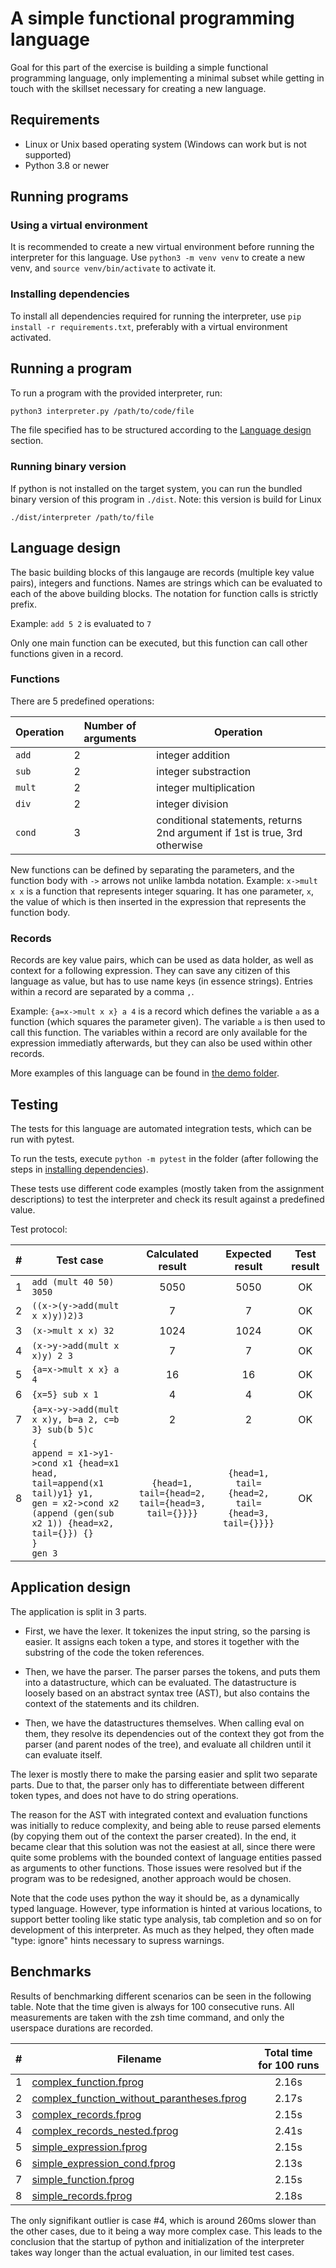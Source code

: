 # A simple functional programming language

Goal for this part of the exercise is building a simple functional programming language, only implementing a minimal subset while getting in touch with the skillset necessary for creating a new language.

## Requirements

* Linux or Unix based operating system (Windows can work but is not supported)
* Python 3.8 or newer

## Running programs

### Using a virtual environment

It is recommended to create a new virtual environment before running the interpreter for this language. Use `python3 -m venv venv` to create a new venv, and `source venv/bin/activate` to activate it.

### Installing dependencies

To install all dependencies required for running the interpreter, use `pip install -r requirements.txt`, preferably with a virtual environment activated.

## Running a program

To run a program with the provided interpreter, run:

```bash
python3 interpreter.py /path/to/code/file
```

The file specified has to be structured according to the [Language design](#language-design) section.

### Running binary version

If python is not installed on the target system, you can run the bundled binary version of this program in `./dist`.
Note: this version is build for Linux

`./dist/interpreter /path/to/file`

## Language design

The basic building blocks of this langauge are records (multiple key value pairs), integers and functions.
Names are strings which can be evaluated to each of the above building blocks.
The notation for function calls is strictly prefix.

Example:
`add 5 2` is evaluated to `7`

Only one main function can be executed, but this function can call other functions given in a record.

### Functions

There are 5 predefined operations:

| Operation     | Number of arguments  | Operation |
| ------------- |----------------------| ----------|
| `add`         | 2      | integer addition |
| `sub`         | 2      | integer substraction |
| `mult`        | 2      | integer multiplication |
| `div`         | 2      | integer division |
| `cond`        | 3      | conditional statements, returns 2nd argument if 1st is true, 3rd otherwise |

New functions can be defined by separating the parameters, and the function body with `->` arrows not unlike lambda notation.
Example: `x->mult x x` is a function that represents integer squaring. It has one parameter, `x`, the value of which is then inserted in the expression that represents the function body.

### Records

Records are key value pairs, which can be used as data holder, as well as context for a following expression.
They can save any citizen of this language as value, but has to use name keys (in essence strings).
Entries within a record are separated by a comma `,`.

Example:
`{a=x->mult x x} a 4` is a record which defines the variable `a` as a function (which squares the parameter given). The variable `a` is then used to call this function. The variables within a record are only available for the expression immediatly afterwards, but they can also be used within other records.

More examples of this language can be found in [the demo folder](demo_programs/).

## Testing

The tests for this language are automated integration tests, which can be run with pytest.

To run the tests, execute `python -m pytest` in the folder (after following the steps in [installing dependencies](#installing-dependencies)).

These tests use different code examples (mostly taken from the assignment descriptions) to test the interpreter and check its result against a predefined value.

Test protocol:

| # | Test case                                              | Calculated result | Expected result | Test result |
|---|--------------------------------------------------------|:-----------------:|:---------------:|:-----------:|
| 1 | `add (mult 40 50) 3050`                                | 5050              | 5050            | OK          |
| 2 |`((x->(y->add(mult x x)y))2)3`                          | 7                 | 7               | OK          |
| 3 | `(x->mult x x) 32`                                     | 1024              | 1024            | OK          |
| 4 |  `(x->y->add(mult x x)y) 2 3`                          | 7                 | 7               | OK          |
| 5 | `{a=x->mult x x} a 4`                                  | 16                | 16              | OK          |
| 6 | `{x=5} sub x 1`                                        | 4                 | 4               | OK          |
| 7 | `{a=x->y->add(mult x x)y, b=a 2, c=b 3} sub(b 5)c`     | 2                 | 2               | OK          |
| 8 | `{`<br>`append = x1->y1->cond x1 {head=x1 head, tail=append(x1 tail)y1} y1,`<br>`gen = x2->cond x2 (append (gen(sub x2 1)) {head=x2, tail={}}) {}`<br>`}`<br>`gen 3` | `{head=1, tail={head=2, tail={head=3, tail={}}}}` | `{head=1, tail={head=2, tail={head=3, tail={}}}}`| OK          |

## Application design

The application is split in 3 parts.

* First, we have the lexer. It tokenizes the input string, so the parsing is easier. It assigns each token a type, and stores it together with the substring of the code the token references.

* Then, we have the parser. The parser parses the tokens, and puts them into a datastructure, which can be evaluated. The datastructure is loosely based on an abstract syntax tree (AST), but also contains the context of the statements and its children.

* Then, we have the datastructures themselves. When calling eval on them, they resolve its dependencies out of the context they got from the parser (and parent nodes of the tree), and evaluate all children until it can evaluate itself.

The lexer is mostly there to make the parsing easier and split two separate parts. Due to that, the parser only has to differentiate between different token types, and does not have to do string operations.

The reason for the AST with integrated context and evaluation functions was initially to reduce complexity, and being able to reuse parsed elements (by copying them out of the context the parser created). In the end, it became clear that this solution was not the easiest at all, since there were quite some problems with the bounded context of language entities passed as arguments to other functions.
Those issues were resolved but if the program was to be redesigned, another approach would be chosen.

Note that the code uses python the way it should be, as a dynamically typed language. However, type information is hinted at various locations, to support better tooling like static type analysis, tab completion and so on for development of this interpreter. As much as they helped, they often made "type: ignore" hints necessary to supress warnings.

## Benchmarks

Results of benchmarking different scenarios can be seen in the following table. Note that the time given is always for 100 consecutive runs.
All measurements are taken with the zsh time command, and only the userspace durations are recorded.

| # | Filename                                                                                          | Total time for 100 runs |
|---|---------------------------------------------------------------------------------------------------|:-----------------------:|
| 1 | [complex_function.fprog](/programming_language/demo_programs/complex_function.fprog)              | 2.16s                   |
| 2 | [complex_function_without_parantheses.fprog](/programming_language/demo_programs/complex_function_without_parantheses.fprog)                | 2.17s                   |
| 3 | [complex_records.fprog](/programming_language/demo_programs/complex_records.fprog)                | 2.15s                   |
| 4 | [complex_records_nested.fprog](/programming_language/demo_programs/complex_records_nested.fprog)  | 2.41s                   |
| 5 | [simple_expression.fprog](/programming_language/demo_programs/simple_expression.fprog)            | 2.15s                   |
| 6 | [simple_expression_cond.fprog](/programming_language/demo_programs/simple_expression_cond.fprog)  | 2.13s                   |
| 7 | [simple_function.fprog](/programming_language/demo_programs/simple_function.fprog)                | 2.15s                   |
| 8 | [simple_records.fprog](/programming_language/demo_programs/simple_records.fprog)                  | 2.18s                   |

The only signifikant outlier is case #4, which is around 260ms slower than the other cases, due to it being a way more complex case.
This leads to the conclusion that the startup of python and initialization of the interpreter takes way longer than the actual evaluation, in our limited test cases.
